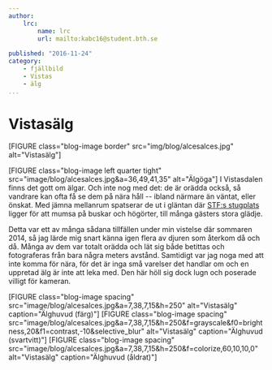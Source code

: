 ```yaml
---
author:
    lrc:
        name: lrc
        url: mailto:kabc16@student.bth.se
    
published: "2016-11-24"
category:
    - fjällbild
    - Vistas
    - älg
...
```


Vistasälg
=========

[FIGURE class="blog-image border" src="img/blog/alcesalces.jpg" alt="Vistasälg"]

[FIGURE class="blog-image left quarter tight" src="image/blog/alcesalces.jpg&a=36,49,41,35" alt="Älgöga"]
I Vistasdalen finns det gott om älgar. Och inte nog med det: de är orädda också, så vandrare kan ofta få se dem på nära håll -- 
ibland närmare än väntat, eller önskat. Med jämna mellanrum spatserar de ut i gläntan där [STF:s stugplats](http://www.stfturist.se/vistas) ligger för att mumsa på buskar och högörter, 
till många gästers stora glädje.

Detta var ett av många sådana tillfällen under min vistelse där sommaren 2014, så jag lärde mig snart känna igen flera av djuren som återkom då och då. 
Många av dem var totalt orädda och lät sig både betittas och fotograferas från bara några meters avstånd. 
Samtidigt var jag noga med att inte komma för nära, för det är inga små varelser det handlar om och en uppretad älg är inte att leka med. Den här höll sig dock lugn och poserade villigt för kameran.

<div class="text-center">
[FIGURE class="blog-image spacing" src="image/blog/alcesalces.jpg&a=7,38,7,15&h=250" alt="Vistasälg" caption="Älghuvud (färg)"]
[FIGURE class="blog-image spacing" src="image/blog/alcesalces.jpg&a=7,38,7,15&h=250&f=grayscale&f0=brightness,20&f1=contrast,-10&selective_blur" alt="Vistasälg" caption="Älghuvud (svartvitt)"]
[FIGURE class="blog-image spacing" src="image/blog/alcesalces.jpg&a=7,38,7,15&h=250&f=colorize,60,10,10,0" alt="Vistasälg" caption="Älghuvud (åldrat)"]
</div>
